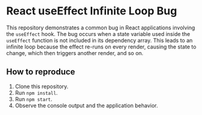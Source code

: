 # React useEffect Infinite Loop Bug
This repository demonstrates a common bug in React applications involving the `useEffect` hook.  The bug occurs when a state variable used inside the `useEffect` function is not included in its dependency array. This leads to an infinite loop because the effect re-runs on every render, causing the state to change, which then triggers another render, and so on.

## How to reproduce
1. Clone this repository.
2. Run `npm install`.
3. Run `npm start`.
4. Observe the console output and the application behavior.